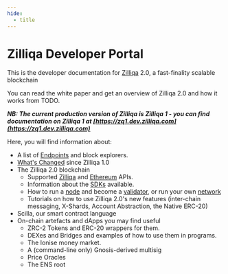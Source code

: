```yaml
---
hide:
  - title
---
```


# Zilliqa Developer Portal

This is the developer documentation for [Zilliqa](https://www.zilliqa.com/) 2.0, a fast-finality scalable blockchain

You can read the white paper and get an overview of Zilliqa 2.0 and how it works from TODO.

**_NB: The current production version of Zilliqa is Zilliqa 1 - you can find documentation on Zilliqa 1 at [https://zq1.dev.zilliqa.com](https://zq1.dev.zilliqa.com)_**

Here, you will find information about:

- A list of [Endpoints](endpoints.md) and block explorers.
- [What's Changed](changes.md) since Zilliqa 1.0
- The Zilliqa 2.0 blockchain
  - Supported [Zilliqa](api/zqapi.md) and [Ethereum](api/evm.md) APIs.
  - Information about the [SDKs](api/sdk.md) available.
  - How to run a [node](running/node.md) and become a [validator](running/validator.md), or run your own [network](running/network.md)
  - Tutorials on how to use Zilliqa 2.0's new features (inter-chain messaging, X-Shards, Account Abstraction, the Native ERC-20)
- Scilla, our smart contract language
- On-chain artefacts and dApps you may find useful
  - ZRC-2 Tokens and ERC-20 wrappers for them.
  - DEXes and Bridges and examples of how to use them in programs.
  - The Ionise money market.
  - A (command-line only) Gnosis-derived multisig
  - Price Oracles
  - The ENS root
